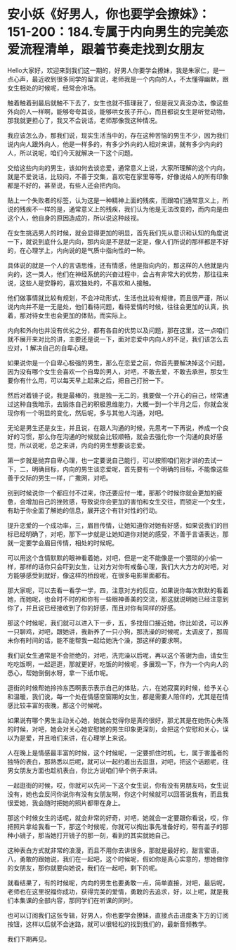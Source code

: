 # 安小妖《好男人，你也要学会撩妹》：151-200：184.专属于内向男生的完美恋爱流程清单，跟着节奏走找到女朋友

Hello大家好，欢迎来到我们这一期的，好男人你要学会撩妹，我是朱家仁，是一点心声，最近收到很多同学的留言说，老师我是一个内向的人，不太懂得幽默，跟女生相处的时候呢，经常会冷场。

触着触着到最后就触不下去了，女生也就不搭理我了，但是我又真没办法，像这些外向的人一样啊，能够夸夸其谈，能够哄女孩子开心，而且都说女生是听觉动物，那我就更担心了，我又不会说话，老师那像我这种情况。

我应该怎么办，那我们说，现实生活当中的，存在这种苦恼的男生不少，因为我们说内向人跟外向人，他是一样多的，有多少外向的人相对来讲，就有多少内向的人，所以说呢，咱们今天就解决一下这个问题。

交给这些内向的男生，该如何去谈恋爱，通常意义上说，大家所理解的这个内向，就是不爱说话，比较闷，不善于交集，喜欢宅在家里等等，好像说给人的所有印象都是不好的，甚至说，有些人还会把内向。

贴上一个失败者的标签，认为这是一种精神上面的残疾，而跟咱们通常意义上，所说的残疾不一样的是，通常意义上的残疾，我们认为他是无法改变的，而内向是由这个人，他自身的原因造成的，所以说这种歧视。

在女生挑选男人的时候，就会显得更加的明显，首先我们先从意识和认知的角度说一下，就说到底什么是内向，那内向是不是就一定是，像人们所说的那样都是不好的，在心理学上，内向说的是气质中指向性的一种。

具体说的就是一个人的言语思维，还有情感，他是指向内的，那这样的人他就是内向的，这一类人，他们在神经系统的兴奋过程中，会占有非常大的优势，那往往来说，这些人是安静的，喜欢独处的，不喜欢和人接触。

他们做事情就比较有规划，不会冲动形式，生活也比较有规律，而且很严谨，所以说内向并不是一无是处，他们看待问题，看待爱情的时候，往往会更加的认真，执着，那对待女生也会更加的体贴，而实际上。

内向和外向也并没有优劣之分，都有各自的优势以及问题，那在这里，这一点咱们就不展开来对比的讲，主要还是说一下，面对恋爱中内向人的不足，我们该怎么去应对，1 解决自己的自卑心理。

如果说你是一个自卑心极强的男生，那么在恋爱之前，你首先要解决掉这个问题，因为没有哪个女生会喜欢一个自卑的男人，对吧，不敢去爱，不敢去承担，那女生要你有什么用，可以每天早上起来之后，把自己打扮一下。

然后对着镜子说，我是最棒的，我是独一无二的，我要做一个开心的自己，经常通过这种自我暗示，去锻炼自己的积极思维能力，大概一到一个半月之后，你就会发现你有一个明显的变化，然后呢，多与其他人沟通，对吧。

无论是男生还是女生，并且说，在跟人沟通的时候，先思考一下再说，养成一个良好的习惯，那么你在沟通的时候就会比较顺畅，就会去强化你一个沟通的良好感觉，所以说呢，总之来讲，内向的男生想要谈恋爱。

第一步就是抛弃自卑心理，也一定要说自己能行，可以按照咱们刚才讲的去试一下，二，明确目标，内向的男生谈恋爱呢，首先要有一个明确的目标，不能像这些善于交际的男生一样，广撒网，对吧。

别到时候说你一个都应付不过来，你还要应付一堆，那那个时候你就会更加的疲惫，会增加自己的挫败感，导致说你会更加的害怕和女生交往，而锁定一个女生，有助于你全面了解她的信息，展开这个有针对性的行动。

提升恋爱的一个成功率，三，眉目传情，让她知道你对她有好感，如果说我们的目标已经明确了，对吧，那下一步就是让她知道你对她的感受，不善于言语表达，那就一定要学会眉目传情，相处的时候呢。

可以用这个含情默默的眼神看着她，对吧，但是一定不能像是一个猥琐的小偷一样，那样的话你只会吓到女生，让对方对你有戒备心理，我们大大方方的对吧，对方能够感受到就好，像这样的桥段呢，在很多电影里面都有。

那大家呢，可以去看一看学一学，四，注意对方的反应，如果说你每次默默的看着她，而她呢，也会时不时的和你有一些眼神善美的交流，那这就说明她已经注意到你了，并且说已经接收到了你的好感，而且对你有同样的好感。

那这个时候呢，我们就可以进入下一步，五，多找借口接近她，你比如说，可以养一只聊鸡，对吧，跟她讲，我新养了一只小狗，那洗澡的时候呢，太调皮了，那周末你有时间的话，能不能帮我一起给她洗个澡，那这样的要求啊。

我们说女生通常是不会拒绝的，对吧，洗完澡以后呢，再以这个答谢为由，请女生吃吃饭啊，一起逛逛，那就更好，吃饭的时候呢，多展现一下，作为一个内向人的悉心，帮她倒倒水呀，拿一下纸巾呢。

逛街的时候帮她拎拎东西啊表示表示自己的体贴，六，在她寂寞的时候，给予关心和温暖，我们说，每一个处在情感空窗期的女生，都是需要人陪伴的，尤其是在情感比较丰富的夜晚，那这个时候呢。

如果说有哪个男生主动关心她，她就会觉得你是真的很好，那尤其是在她伤心失落的时候，对吧，她会对关心她安慰她的男生印象更深刻，会把这个安慰和关心，误以为是爱，并且咱们来讲，在心理学上来说。

人在晚上是情感最丰富的时候，这个时候呢，一定要抓住时机，七，属于害羞者的独特的表白，那熟悉以后呢，就可以一起约着出去逛逛，对吧，把这个话题呢，往男女朋友方面也趁机表白，你比方说咱们举个例子来讲。

一起逛街的时候，哎，你就可以先问一下这个女生说，你有没有男朋友吗，女生说没有，她也会反问你说你有没有女朋友啊，你这个时候就可以回答说我有，而且我很爱她，我会随时把她的照片都带在身上。

那这个时候女生的话呢，就会非常的好奇，对吧，她就会一定要跟你看说，哎，你把照片拿给我看一下，那这个时候呢，你就可以掏出事先准备好的，带有盖子的那种小镜子，那当她打开镜子的那一刻，看到的其实就她自己。

这种表白方式就非常的浪漫，而且不用你去讲很多，那就是最好的，甜言蜜语，八，勇敢的跟她说，我们在一起吧，这个时候呢，假如你是真心实意的，想她做你的女朋友，那你就要向她说，我们在一起吧，剩下的呢。

就看结果了，有的时候呢，内向的男生也要勇敢一点，简单直接，对吧，最后呢，老师也在这里祝福你成功，获得完美的爱情，勇敢的去追求，好，以上呢，就是我们本集课的全部内容，那同学们在听课的同时。

也可以订阅我们这张专辑，好男人，你也要学会撩妹，直接点击进度条下方的订阅按钮，这样以后就不会迷路，就可以很轻松的找到我们的，最新音频教学。

我们下期再见。